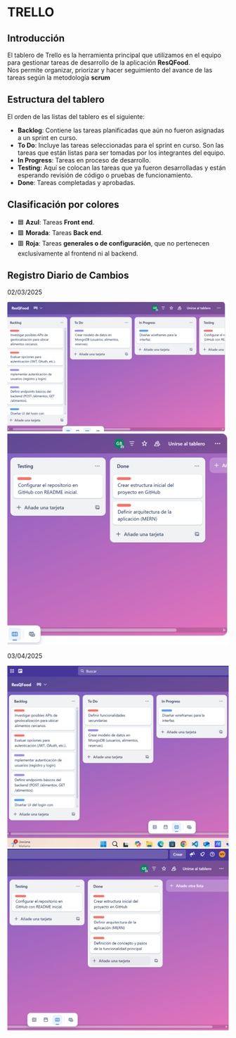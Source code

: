 # TRELLO
## Introducción
El tablero de Trello es la herramienta principal que utilizamos  en el equipo para gestionar tareas de desarrollo de la aplicación **ResQFood**.  
Nos permite organizar, priorizar y hacer seguimiento del avance de las tareas según la metodología **scrum**

## Estructura del tablero
El orden de las listas del tablero es el siguiente:

- **Backlog**: Contiene las tareas planificadas que aún no fueron asignadas a un sprint en curso.
- **To Do**: Incluye las tareas seleccionadas para el sprint en curso. Son las tareas que están listas para ser tomadas por los integrantes del equipo.
- **In Progress**: Tareas en proceso de desarrollo.
- **Testing**: Aquí se colocan las tareas que ya fueron desarrolladas y están esperando revisión de código o pruebas de funcionamiento.
- **Done**: Tareas completadas y aprobadas.

## Clasificación por colores
- 🟦 **Azul**: Tareas **Front end**.
- 🟪 **Morada**: Tareas **Back end**.
- 🟥 **Roja**: Tareas **generales o de configuración**, que no pertenecen exclusivamente al frontend ni al backend.

## Registro Diario de Cambios

02/03/2025

![Diseño Home Page](img/dia1-Tablero.png)
![Diseño Home Page](img/dia1-Tablero2.png)


03/04/2025

![Diseño Home Page](img/dia2-tablero.png)
![Diseño Home Page](img/dia2-tabler2.png)

